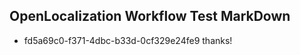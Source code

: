 ## OpenLocalization Workflow Test MarkDown
* fd5a69c0-f371-4dbc-b33d-0cf329e24fe9 thanks!

<!--HONumber=Jul16_HO2-->


